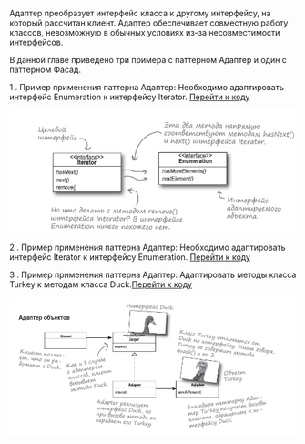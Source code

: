 Адаптер преобразует интерфейс класса к другому интерфейсу, на который рассчитан клиент. Адаптер
обеспечивает совместную работу классов, невозможную в обычных условиях из-за несовместимости интерфейсов.

В данной главе приведено три примера с паттерном Адаптер и один с паттерном Фасад.

1 . Пример применения паттерна Адаптер:
Необходимо адаптировать интерфейс Enumeration к интерфейсу Iterator. [Перейти к коду](https://github.com/SergioMyJava/Head-First/blob/master/src/main/java/chapter7/adapter/enumerationtoiterator)

![изображение image6](https://github.com/SergioMyJava/Head-First/blob/master/src/main/java/chapter7/adapter/enumerationtoiterator.jpg)


2 . Пример применения паттерна Адаптер:
Необходимо адаптировать интерфейс Iterator к интерфейсу Enumeration. [Перейти к коду](https://github.com/SergioMyJava/Head-First/blob/master/src/main/java/chapter7/adapter/iteratortoenumeration)

3 . Пример применения паттерна Адаптер:
Адаптировать методы класса Turkey к методам класса Duck.[Перейти к коду](https://github.com/SergioMyJava/Head-First/blob/master/src/main/java/chapter7/adapter/turkeyexample)

![изображение image6](https://github.com/SergioMyJava/Head-First/blob/master/src/main/java/chapter7/adapter/turkeexample.jpg)





